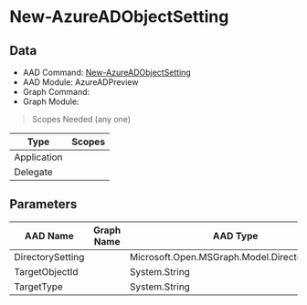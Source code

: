 # New-AzureADObjectSetting

## Data

+ AAD Command: [New-AzureADObjectSetting](https://docs.microsoft.com/en-us/powershell/module/AzureAD/New-AzureADObjectSetting?view=azureadps-2.0-preview)
+ AAD Module: AzureADPreview
+ Graph Command: 
+ Graph Module: 

> Scopes Needed (any one)

|Type|Scopes|
|---|---|
|Application||
|Delegate||

## Parameters

|AAD Name|Graph Name|AAD Type|Graph Type|Infos|
|---|---|---|---|---|
|DirectorySetting||Microsoft.Open.MSGraph.Model.DirectorySetting|||
|TargetObjectId||System.String|||
|TargetType||System.String|||


